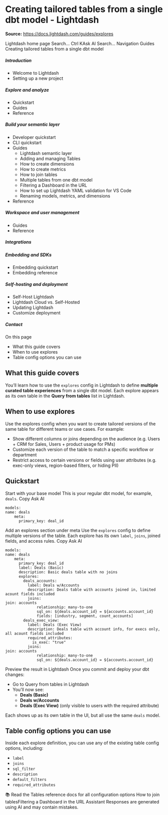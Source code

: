 # Creating tailored tables from a single dbt model - Lightdash

**Source:** https://docs.lightdash.com/guides/explores

Lightdash home page
Search...
Ctrl KAsk AI
Search...
Navigation
Guides
Creating tailored tables from a single dbt model
##### Introduction
  * Welcome to Lightdash
  * Setting up a new project


##### Explore and analyze
  * Quickstart
  * Guides
  * Reference


##### Build your semantic layer
  * Developer quickstart
  * CLI quickstart
  * Guides
    * Lightdash semantic layer
    * Adding and managing Tables
    * How to create dimensions
    * How to create metrics
    * How to join tables
    * Multiple tables from one dbt model
    * Filtering a Dashboard in the URL
    * How to set up Lightdash YAML validation for VS Code
    * Renaming models, metrics, and dimensions
  * Reference


##### Workspace and user management
  * Guides
  * Reference


##### Integrations


##### Embedding and SDKs
  * Embedding quickstart
  * Embedding reference


##### Self-hosting and deployment
  * Self-Host Lightdash
  * Lightdash Cloud vs. Self-Hosted
  * Updating Lightdash
  * Customize deployment


##### Contact


On this page
  * What this guide covers
  * When to use explores
  * Table config options you can use


##  What this guide covers
You’ll learn how to use the `explores` config in Lightdash to define **multiple curated table experiences** from a single dbt model. Each explore appears as its own table in the **Query from tables** list in Lightdash.
##  When to use explores
Use the explores config when you want to create tailored versions of the same table for different teams or use cases. For example:
  * Show different columns or joins depending on the audience (e.g. Users + CRM for Sales, Users + product usage for PMs)
  * Customize each version of the table to match a specific workflow or department
  * Restrict access to certain versions or fields using user attributes (e.g. exec-only views, region-based filters, or hiding PII)


##  Quickstart
Start with your base model
This is your regular dbt model, for example, `deals`.
Copy
Ask AI
```
models:
name: deals
    meta:
      primary_key: deal_id

```

Add an explores section under meta
Use the `explores` config to define multiple versions of the table. Each explore has its own `label`, `joins`, joined fields, and access rules.
Copy
Ask AI
```
models:
name: deals
    meta:
      primary_key: deal_id
      label: Deals (Basic)
      description: Basic deals table with no joins
      explores:
        deals_accounts:
          label: Deals w/Accounts
          description: Deals table with accounts joined in, limited acount fields included
          joins:
join: accounts
              relationship: many-to-one
              sql_on: ${deals.account_id} = ${accounts.account_id}
              fields: [industry, segment, count_accounts]
        deals_exec_view:
          label: Deals (Exec View)
          description: Deals table with account info, for execs only, all acount fields included
          required_attributes:
            is_exec: "true"
          joins:
join: accounts
              relationship: many-to-one
              sql_on: ${deals.account_id} = ${accounts.account_id}

```

Preview the result in Lightdash
Once you commit and deploy your dbt changes:
  * Go to Query from tables in Lightdash
  * You’ll now see: 
    * **Deals (Basic)**
    * **Deals w/Accounts**
    * **Deals (Exec View)** (only visible to users with the required attribute)

Each shows up as its own table in the UI, but all use the same `deals` model.
##  Table config options you can use
Inside each explore definition, you can use any of the existing table config options, including:
  * `label`
  * `joins`
  * `sql_filter`
  * `description`
  * `default_filters`
  * `required_attributes`

📚 Read the Tables reference docs for all configuration options
How to join tablesFiltering a Dashboard in the URL
Assistant
Responses are generated using AI and may contain mistakes.


